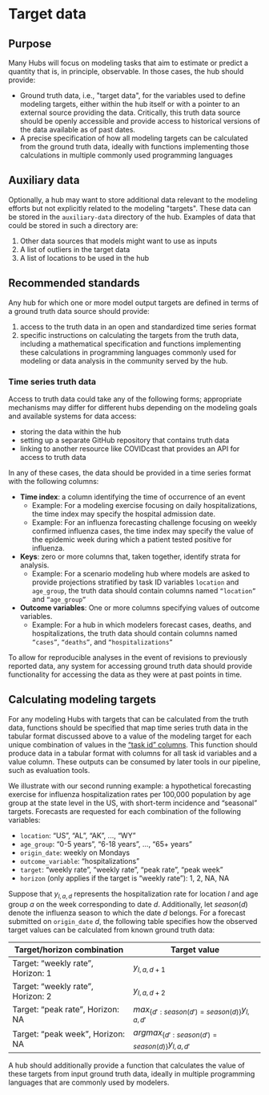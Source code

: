 # Target data

## Purpose
Many Hubs will focus on modeling tasks that aim to estimate or predict a quantity that is, in principle, observable. In those cases, the hub should provide:
   * Ground truth data, i.e., "target data", for the variables used to define modeling targets, either within the hub itself or with a pointer to an external source providing the data. Critically, this truth data source should be openly accessible and provide access to historical versions of the data available as of past dates.
   * A precise specification of how all modeling targets can be calculated from the ground truth data, ideally with functions implementing those calculations in multiple commonly used programming languages


## Auxiliary data
Optionally, a hub may want to store additional data relevant to the modeling efforts but not explicitly related to the modeling "targets". These data can be stored in the `auxiliary-data` directory of the hub. Examples of data that could be stored in such a directory are:

1. Other data sources that models might want to use as inputs
2. A list of outliers in the target data
3. A list of locations to be used in the hub

## Recommended standards
Any hub for which one or more model output targets are defined in terms of a ground truth data source should provide:
1. access to the truth data in an open and standardized time series format
2. specific instructions on calculating the targets from the truth data, including a mathematical specification and functions implementing these calculations in programming languages commonly used for modeling or data analysis in the community served by the hub.

### Time series truth data
Access to truth data could take any of the following forms; appropriate mechanisms may differ for different hubs depending on the modeling goals and available systems for data access:
* storing the data within the hub
* setting up a separate GitHub repository that contains truth data
* linking to another resource like COVIDcast that provides an API for access to truth data


In any of these cases, the data should be provided in a time series format with the following columns:
* **Time index**: a column identifying the time of occurrence of an event
   * Example: For a modeling exercise focusing on daily hospitalizations, the time index may specify the hospital admission date.
   * Example: For an influenza forecasting challenge focusing on weekly confirmed influenza cases, the time index may specify the value of the epidemic week during which a patient tested positive for influenza.
* **Keys**: zero or more columns that, taken together, identify strata for analysis.
   * Example: For a scenario modeling hub where models are asked to provide projections stratified by task ID variables `location` and `age_group`, the truth data should contain columns named `“location”` and `“age_group”`
* **Outcome variables**: One or more columns specifying values of outcome variables.
   * Example: For a hub in which modelers forecast cases, deaths, and hospitalizations, the truth data should contain columns named `“cases”`, `“deaths”`, and `“hospitalizations”`


To allow for reproducible analyses in the event of revisions to previously reported data, any system for accessing ground truth data should provide functionality for accessing the data as they were at past points in time.


## Calculating modeling targets
For any modeling Hubs with targets that can be calculated from the truth data, functions should be specified that map time series truth data in the tabular format discussed above to a value of the modeling target for each unique combination of values in the [“task id” columns](#task-id-vars). This function should produce data in a tabular format with columns for all task id variables and a value column. These outputs can be consumed by later tools in our pipeline, such as evaluation tools.


We illustrate with our second running example: a hypothetical forecasting exercise for influenza hospitalization rates per 100,000 population by age group at the state level in the US, with short-term incidence and “seasonal” targets. Forecasts are requested for each combination of the following variables:
* `location`: “US”, “AL”, “AK”, ..., “WY”
* `age_group`: “0-5 years”, “6-18 years”, ..., “65+ years”
* `origin_date`: weekly on Mondays
* `outcome_variable`: “hospitalizations”
* `target`: “weekly rate”, “weekly rate”, “peak rate”, “peak week”
* `horizon` (only applies if the target is “weekly rate”): 1, 2, NA, NA

Suppose that $y_{l,a,d}$ represents the hospitalization rate for location $l$ and age group $a$ on the week corresponding to date $d$. Additionally, let $season(d)$ denote the influenza season to which the date $d$ belongs. For a forecast submitted on `origin_date` $d$, the following table specifies how the observed target values can be calculated from known ground truth data:

| Target/horizon combination | Target value |
| ----------- | ----------- |
| Target: “weekly rate”, Horizon: 1 | $y_{l,a,d+1}$ |
| Target: “weekly rate”, Horizon: 2 | $y_{l,a,d+2}$ |
| Target: “peak rate”, Horizon: NA | $max_{\{d':season(d') = season(d) \}} y_{l,a,d'}$ |
| Target: “peak week”, Horizon: NA | $argmax_{\{d':season(d') = season(d) \}} y_{l,a,d'}$ | 
	

A hub should additionally provide a function that calculates the value of these targets from input ground truth data, ideally in multiple programming languages that are commonly used by modelers.


